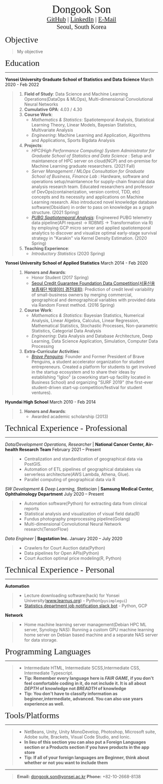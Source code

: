 <center><span style="font-family:Didot; font-size:2.5em;">Dongook Son</span></center>
<center><span style="font-family:Didot; font-size:1.5em;">
   <a href="https://github.com/donny-son">GitHub</a>
   |
   <a href="https://www.linkedin.com/in/dongook-son">LinkedIn</a>
   |
   <a href="mailto:dongook.son@yonsei.ac.kr">E-Mail</a>
</span></center>
<center><span style="font-family:Didot; font-size:1.5em;">Seoul, South Korea</span></center>
</span></center>

<span style="font-family:Didot; font-size:2em;">Objective</span>
> My objective



<span style="font-family:Didot; font-size:2em;">Education</span>
<br />
- - - -

**Yonsei University Graduate School of Statistics and Data Science**              March 2020 - Feb 2022 
   
> 1. **Field of Study**: Data Science and Machine Learning Operations(DataOps & MLOps), Multi-dimensional Convolutional Neural Networks
> 1. **Cumulative GPA**: 4.03 / 4.30
> 1. **Course Work**: 
>     - *Mathematics & Statistics*: Spatiotemporal Analysis, Statistical Learning Theory, Linear Models, Bayesian Statistics, Multivariate Analysis
>     - *Engineering*: Machine Learning and Application, Algorithms and Applications, Sports Bigdata Analysis
> 1. **Projects**: 
>     - *HPC(High Performance Computing) System Administrator for Graduate School of Statistics and Data Science* : Setup and maintanence of HPC server on cloud(NCP) and on-premise for Machine Learning graduate researchers. (2021 Fall)
>     - *Server Management / MLOps Consultation for Graduate School of Business, Finance Lab* : Hardware, software and operations setup/maintanence for supply-chain financial data analysis research team. Educated researchers and professor of DevOps(containerization, version control, TDD, etc) concepts and its necessity and applications on Machine Learning research. Also introduced novel knowledge database software(Obsidian) in order to pass on knowledge as a graph structure. (2021 Spring)
>     - *[PUBG Spatiotemporal Analysis](https://github.com/donny-son/PUBG-spatio-temporal-analysis)*: Engineered PUBG telemetry data pipeline(API request -> RDBMS -> Transformation via R) by employing GCP micro server and applied spatiotemporal analytics to discover and visualize optimal early-stage survival strategy in "Karakin" via Kernel Density Estimation. (2020 Spring)
> 1. **Teaching Experience**: 
>     - *Introductory Statistics* (2020 Spring)

**Yonsei University School of Applied Statistics**                                March 2014 - Feb 2020 
   
> 1. **Honors and Awards**: 
>     - Honor Student (2017 Spring)
>    - [Seoul Credit Guarantee Foundation Data Competition(서울신용보증재단 빅데이터 경진대회)](https://news.mt.co.kr/mtview.php?no=2016090706008239915): Prediction of credit level variability of small-business owners by merging commercial, geographical and demographical variables with provided data via Random Forest method. (2016 Spring) 
> 1. **Course Work**: 
>     - *Mathematics & Statistics*: Bayesian Statistics, Numerical Analysis, Linear Algebra, Calculus, Linear Regression, Mathematical Statistics, Stochastic Processes, Non-parametric Statistics, Categorial Data Analysis
>     - *Engineering*: Data Analysis and Database Architecture, Deep Learning, Data Science Application, Simulation, Computer Data Processing
> 1. **Extra-Curricular Activities**:
>     - *[Brave Penguins](https://www.instagram.com/bravepenguins)*: Founder and Former President of Brave Penguins, a student accelerator organization for student entrepreneurs. Created a platform for students to get involved in the startup ecosystem and to share their ideas by establishing "Igloo" (a coworking start-up facility located in Business School) and organizing "SURF 2019" (the first-ever student-driven start-up competition/festival for student ventures).

**Hyundai High School**                               March 2010 - Feb 2014 

> 1. **Honors and Awards**: 
>     - Awarded academic scholarship (2013)

<span style="font-family:Didot; font-size:2em;">Technical Experience - Professional</span>
<br />
- - - -

*Data/Development Operations, Researcher* | **National Cancer Center, Air-health Research Team** February 2021 – Present
> - Centralization and standardization of geographical data via PostGIS.
> - Automation of ETL pipelines of geographical datalakes via serverless architecture(AWS Lambda, Athena, Glue).
> - Parallel computing of geographical data via R

*SW Development & Deep Learning, Statiscian* | **Samsung Medical Center, Ophthalmology Department** July 2020 – Present
> - Automation software(Python) for extracting data from clinical reports
> - Statistical analysis and visualization of visual field data(R)
> - Fundus photography preprocessing pipeline(Golang)
> - Multi-dimensional Convolutional Neural Network research(TensorFlow)

*Data Engineer* | **Bagstation Inc.** January 2020 – July 2020
> - Crawlers for Court Auction data(Python)
> - Data pipelines for Open APIs(Python)
> - Court Auction optimal price modeling(R, Python)


<span style="font-family:Didot; font-size:2em;">Technical Experience - Personal</span>
<br />
- - - -

**Automation** 
> - Lecture downloading software(hack) for Yonsei University(www.learnus.org) - Python(`pysimplegui`)
> - [Statistics department job notification slack bot](https://github.com/donny-son/career-yonsei-updater) - Python, GCP

**Network** 
> - Home machine learning server management(Debian HPC ML server, Synology NAS): Running a custom GPU machine learning home server on Debian based machine and a separate NAS server for data storage.


<span style="font-family:Didot; font-size:2em;">Programming Languages</span>
<br />
- - - -

   > * Intermediate HTML, Intermediate SCSS,Intermediate CSS, Intermediate Typescript. 
   >* **Tip: Remember every language here is *FAIR GAME*, if you don't feel comfortable coding in it, do not include it. It is all about *DEPTH* of knowledge not *BREADTH* of knowledge**
   >* **Tip: You don't have to classify information as beginner,intermediate, advanced. You can also use years experience as well.**

<span style="font-family:Didot; font-size:2em;">Tools/Platforms</span>
<br />
- - - -

> * NetBeans, Unity, Unity MonoDevelop, Photoshop, Microsoft suite,
 Adobe suite, Brackets, Visual Code Studio, and Ionic.
 > * **In lieu of this section you can also put a Foreign Languages section or a Products section if you have products in the app store** 
 > * **Tip: If all of your foreign languages are Beginner, think about whether or not you want to include them**
     

- - - -
> **Email:** dongook.son@yonsei.ac.kr
> **Phone:** +82-10-2668-8138